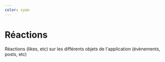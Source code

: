 ```yaml
---
color: cyan
---
```

# Réactions

Réactions (likes, etc) sur les différents objets de l'application (évènements, posts, etc)

